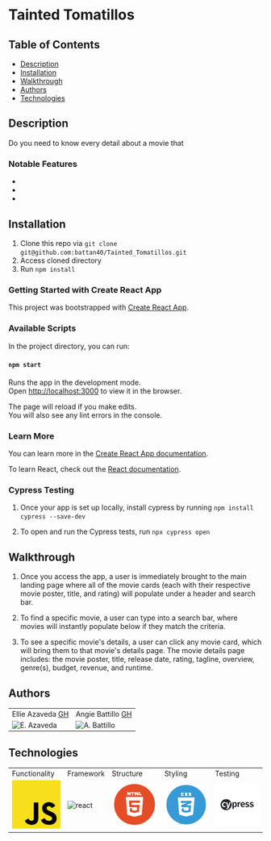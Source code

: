 # Tainted Tomatillos

## Table of Contents
* [Description](#description)
* [Installation](#installation)
* [Walkthrough](#walkthrough)
* [Authors](#authors)
* [Technologies](#technologies)

## Description

Do you need to know every detail about a movie that


### Notable Features
* 

*

*


## Installation

1. Clone this repo via `git clone git@github.com:battan40/Tainted_Tomatillos.git`
2. Access cloned directory
3. Run `npm install`

### Getting Started with Create React App

This project was bootstrapped with [Create React App](https://github.com/facebook/create-react-app).

### Available Scripts

In the project directory, you can run:

#### `npm start`

Runs the app in the development mode.\
Open [http://localhost:3000](http://localhost:3000) to view it in the browser.

The page will reload if you make edits.\
You will also see any lint errors in the console.

### Learn More

You can learn more in the [Create React App documentation](https://facebook.github.io/create-react-app/docs/getting-started).

To learn React, check out the [React documentation](https://reactjs.org/).

### Cypress Testing

1. Once your app is set up locally, install cypress by running `npm install cypress --save-dev`

2. To open and run the Cypress tests, run `npx cypress open`


## Walkthrough

1. Once you access the app, a user is immediately brought to the main landing page where all of the movie cards (each with their respective movie poster, title, and rating) will populate under a header and search bar.

2. To find a specific movie, a user can type into a search bar, where movies will instantly populate below if they match the criteria.

3. To see a specific movie's details, a user can click any movie card, which will bring them to that movie's details page. The movie details page includes: the movie poster, title, release date, rating, tagline, overview, genre(s), budget, revenue, and runtime.


## Authors
<table>
    <tr>
        <td> Ellie Azaveda <a href="https://github.com/EllieAzaveda">GH</td>
        <td> Angie Battillo <a href="https://github.com/battan40">GH</td>
    </tr>
    </tr>
        <td><img src="https://avatars.githubusercontent.com/u/76409536?v=4" alt="E. Azaveda" width="125" height="auto" /></td>
        <td><img src="https://avatars.githubusercontent.com/u/58871312?v=4" alt="A. Battillo" width="125" height="auto" /></td>
    </tr>
</table>

## Technologies
<table>
    <tr>
        <td>Functionality</td>
        <td>Framework</td>
        <td>Structure</td>
        <td>Styling</td>
        <td>Testing</td>
    </tr>
    </tr>
        <td><img src="./assets/js-icon.png" alt="javascript" width="100" height="auto" /></td>
        <td><img src="./assets/reactjs-icon.jpeg" alt="react" width="100" height="auto" /></td>
        <td><img src="./assets/html-logo.png" alt="html" width="100" height="auto" /></td>
        <td><img src="./assets/css-logo.png" alt="css" width="100" height="auto" /></td>
        <td><img src="./assets/cypress-logo.jpeg" alt="cypress" width="100" height="auto" /></td>
    </tr>
</table>
